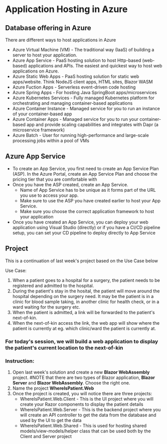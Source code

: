 # Application Hosting in Azure

## Database offering in Azure
There are different ways to host applications in Azure
- Azure Virtual Machine (VM) - The traditional way (IaaS) of building a server to host your application. 
- Azure App Service - PaaS hosting solution to host Http-based (web-based) applications and APIs. The easiest and quickest way to host web applications on Azure.
- Azure Static Web Apps - PaaS hosting solution for static web apps/website. Think NodeJS client apps, HTML sites, Blazor WASM
- Azure Fuction Apps - Serverless event-driven code hosting
- Azure Spring Apps - For hosting Java SpringBoot apps/microservices
- Azure Kubernetes Services - Fully managed Kubernetes platform for orchestrating and managing container-based applications
- Azure Container Instance - Managed service for you to run an instance of your container-based app
- Azure Container Apps - Managed service for you to run your container-based app and provide scaling capabilities and integrates with Dapr (a microservice framework)
- Azure Batch - User for running high-performance and large-scale processing jobs within a pool of VMs

## Azure App Service
- To create an App Service, you first need to create an App Service Plan (ASP). In the Azure Portal, create an App Service Plan and choose the pricing tier that you are comfortable with
- Once you have the ASP created, create an App Service.
    - Name of App Service has to be unique as it forms part of the URL you use to access your app.
    - Make sure to use the ASP you have created earlier to host your App Service.
    - Make sure you choose the correct application framework to host your application
- Once you have created an App Service, you can deploy your web application using Visual Studio (directly) or if you have a CI/CD pipeline setup, you can set your CD pipeline to deploy directly to App Service

## Project
This is a continuation of last week's project based on the Use Case below

Use Case:
1. When a patient goes to a hospital for a surgery, the patient needs to be registered and admitted to the hospital.
2. During the patient's stay in the hosital, the patient will move around the hospital depending on the surgery need. It may be the patient is in a clinic for blood sample taking, in another clinic for health check, or in a ward waiting for the surgery etc.
3. When the patient is admitted, a link will be forwarded to the patient's next-of-kin.
4. When the next-of-kin access the link, the web app will show where the patient is currently at eg. which clinic/ward the patient is currently at.

### For today's session, we will build a web application to display the patient's current location to the next-of-kin

### Instruction:
1. Open last week's solution and create a new **Blazor WebAssembly** project. #NOTE that there are two types of Blazor application, **Blazor Server** and **Blazor WebAssembly**. Choose the right one.
2. Name the project **WhereIsPatient.Web**
3. Once the project is created, you will notice there are three projects:
    - WhereIsPatient.Web.Client - This is the UI project where you will create your Razor components to display the patient details
    - WhereIsPatient.Web.Server - This is the backend project where you will create an API controller to get the data from the database and used by the UI to get the data
    - WhereIsPatient.Web.Shared - This is used for hosting shared models/view-models/helper class that can be used both by the Client and Server project

